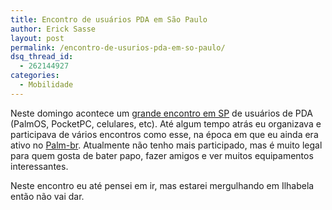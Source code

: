 ```yaml
---
title: Encontro de usuários PDA em São Paulo
author: Erick Sasse
layout: post
permalink: /encontro-de-usurios-pda-em-so-paulo/
dsq_thread_id:
  - 262144927
categories:
  - Mobilidade
---
```

Neste domingo acontece um [grande encontro em SP][1] de usu&aacute;rios de PDA (PalmOS, PocketPC, celulares, etc). At&eacute; algum tempo atr&aacute;s eu organizava e participava de v&aacute;rios encontros como esse, na &eacute;poca em que eu ainda era ativo no [Palm-br][2]. Atualmente n&atilde;o tenho mais participado, mas &eacute; muito legal para quem gosta de bater papo, fazer amigos e ver muitos equipamentos interessantes. 

Neste encontro eu at&eacute; pensei em ir, mas estarei mergulhando em Ilhabela ent&atilde;o n&atilde;o vai dar.

 [1]: http://www.mundosemfio.com.br/eventos/2005/marco/
 [2]: http://www.palm-br.com.br